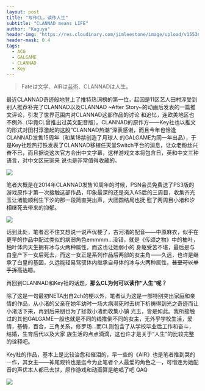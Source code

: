 ```yaml
---
layout: post
title: "写作CL，读作人生"
subtitle: "CLANNAD means LIFE"
author: "Kaguya"
header-img: "https://res.cloudinary.com/jimleestone/image/upload/v1553699750/blog/post/2019-03-27/img.jpg"
header-mask: 0.4
tags:
  - ACG
  - GALGAME
  - CLANNAD
  - Key
---
```

> Fateは文学、AIRは芸術、CLANNADは人生。

  最近CLANNAD奇迹般地登上了推特热词榜的第一位，起因是11区艺人田村淳受到别人推荐补完了CLANNAD以及CLANNAD ~After Story~的动画后发表的一篇推文评论，引发了世界范围内对CLANNAD这部作品的讨论
和追忆，连欧美地区也不例外（毕竟CL曾推出过英文配音版）。CLANNAD的原作方——Key社也以推文的形式对田村淳激起的这股“CLANNAD热潮”深表感谢，而且今年也恰逢CLANNAD发售15周年（和某18禁创造了月球人
的GALGAME为同一年出品），于是Key社趁热打铁发表了CLANNAD移植任天堂Switch平台的消息，让众老粉丝兴奋不已，而且据说这次官方会出中文字幕，这样游戏文本将包含日，英和中文三种语言，对中文区玩家来
说也是非常值得收藏的。

![](https://res.cloudinary.com/jimleestone/image/upload/v1553698899/blog/post/2019-03-27/IMG_0556.jpg)


  笔者大概是在2014年CLANNAD发售10周年的时候，PSN会员免费送了PS3版的游戏原作才第一次接触这部作品，印象最深的还是突入AS后的三周目，收集齐光玉让渚能顺利生下汐的那一段简直哭出声，大团圆结局也抚
慰了两周目小渚和汐相继死去带来的抑郁。  


![](https://res.cloudinary.com/jimleestone/image/upload/v1553698899/blog/post/2019-03-27/IMG_0555.jpg)


话到此处，笔者忍不住又想说一说声优梗了，古河渚的配音——中原麻衣，似乎在更早的作品中配过类似的病弱角色emmmm...没错，就是《传颂之物》中的柚叶，柚叶体内天生拥有冰与火两种属性，而这也让她弱小的
身躯受苦不堪，最后是与白皇产下一女后死去，而这一女正是系列作品后两部的女主角——久远，也许是继承了白皇的基因，久远能轻易驾驭体内继承自母体的冰与火两种属性，~~甚至可以单手拆高达嗯~~。  

再回到CLANNAD和Key社的话题，<b>那么CL为何可以读作“人生”呢？</b>

除了这是一句最初NETA出自2ch的梗以外，笔者认为这是一部特别突出家庭和亲情的作品，从小渚的父亲在她年幼时一场大病濒死时去树下祈祷得到光之奇迹而让小渚活下来，再到后来朋也为了拯救小渚而收集小镇
光玉，皆是如此。我所接触过的其他GALGAME一般也就是不同的线推倒不同的女主，无外乎学校生活，爱情，~~基情~~，百合，三角关系，修罗场...而CL则包含了从学校毕业后工作和奋斗，结婚，生育后代以及大家
族生活的点点滴滴，这也许才是关于“人生”的比较完整的诠释吧。

Key社的作品，基本上是比较治愈和催泪的，早一些的《AIR》也是笔者推到哭的一作，其女主——神尾观铃也是迄今为止笔者个人最爱的角色之一，可惜连为她配音的声优本人都已去世，原作游戏和动画算是绝唱了吧
QAQ

![](https://res.cloudinary.com/jimleestone/image/upload/v1553787591/blog/post/2019-03-27/yande.re_245117_air_kamio_misuzu_monety_seifuku.jpg)